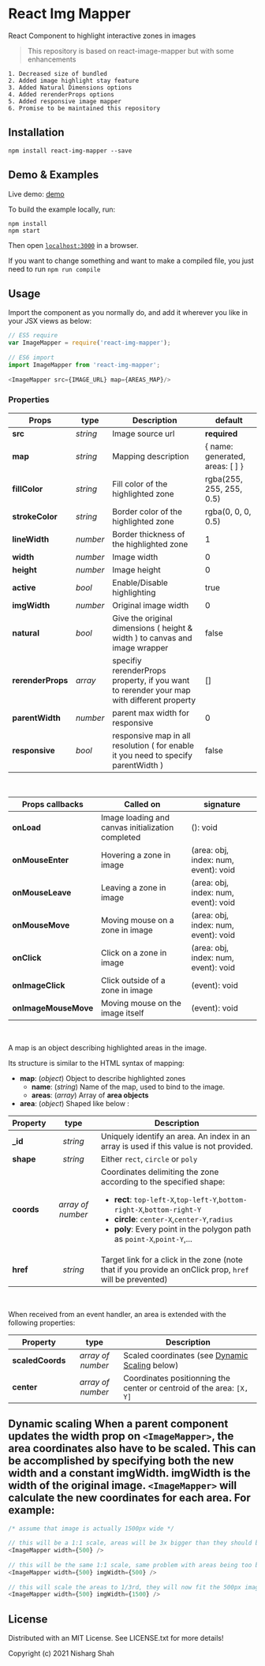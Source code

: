 
  
# React Img Mapper    
 React Component to highlight interactive zones in images    
    
> This repository is based on react-image-mapper but with some enhancements    
 ```    
1. Decreased size of bundled    
2. Added image highlight stay feature    
3. Added Natural Dimensions options  
4. Added rerenderProps options  
5. Added responsive image mapper  
6. Promise to be maintained this repository    
```    
    
## Installation    
 ```    
npm install react-img-mapper --save    
```    
    
## Demo & Examples    
 Live demo: [demo](https://nishargshah.github.io/react-img-mapper)    
    
To build the example locally, run:    
    
```    
npm install    
npm start    
```    
    
Then open [`localhost:3000`](http://localhost:3000) in a browser.    
    
If you want to change something and want to make a compiled file, you just need to run `npm run compile`    
 ## Usage    
 Import the component as you normally do, and add it wherever you like in your JSX views as below:    
    
```javascript    
// ES5 require    
var ImageMapper = require('react-img-mapper');    
    
// ES6 import    
import ImageMapper from 'react-img-mapper';    
    
<ImageMapper src={IMAGE_URL} map={AREAS_MAP}/>    
```    
    
### Properties    
 |Props|type|Description|default|    
|---|---|---|---|    
|**src**|*string*|Image source url| **required**|    
|**map**|*string*|Mapping description| { name: generated, areas: [ ] }|    
|**fillColor**|*string*|Fill color of the highlighted zone|rgba(255, 255, 255, 0.5)|    
|**strokeColor**|*string*|Border color of the highlighted zone|rgba(0, 0, 0, 0.5)|    
|**lineWidth**|*number*|Border thickness of the highlighted zone|1|    
|**width**|*number*|Image width|0|    
|**height**|*number*|Image height|0|    
|**active**|*bool*|Enable/Disable highlighting|true|    
|**imgWidth**|*number*|Original image width|0|    
|**natural**|*bool*|Give the original dimensions ( height & width ) to canvas and image wrapper|false|    
|**rerenderProps**|*array*|specifiy rerenderProps property, if you want to rerender your map with different property|[]|    
|**parentWidth**|*number*|parent max width for responsive|0|    
|**responsive**|*bool*|responsive map in all resolution ( for enable it you need to specify parentWidth )|false|    
    
&nbsp;    
    
|Props callbacks|Called on|signature|    
|---|---|---|    
|**onLoad**|Image loading and canvas initialization completed|(): void|    
|**onMouseEnter**|Hovering a zone in image|(area: obj, index: num, event): void|    
|**onMouseLeave**|Leaving a zone in image|(area: obj, index: num, event): void|    
|**onMouseMove**|Moving mouse on a zone in image|(area: obj, index: num, event): void|    
|**onClick**|Click on a zone in image|(area: obj, index: num, event): void|    
|**onImageClick**|Click outside of a zone in image|(event): void|    
|**onImageMouseMove**|Moving mouse on the image itself|(event): void|    
    
&nbsp;    
    
A map is an object describing highlighted areas in the image.    
    
Its structure is similar to the HTML syntax of mapping:    
    
- **map**: (*object*) Object to describe highlighted zones    
  - **name**: (*string*) Name of the map, used to bind to the image.    
  - **areas**: (*array*) Array of **area objects**    
 - **area**: (*object*) Shaped like below :    
    
|Property| type|Description|    
|---|:---:|---|    
|**_id**|*string*|Uniquely identify an area. An index in an array is used if this value is not provided.|    
|**shape**|*string*|Either `rect`, `circle` or `poly`|    
|**coords**|*array of number*|Coordinates delimiting the zone according to the specified shape: <ul><li>**rect**: `top-left-X`,`top-left-Y`,`bottom-right-X`,`bottom-right-Y`</li><li>**circle**: `center-X`,`center-Y`,`radius`</li><li>**poly**: Every point in the polygon path as `point-X`,`point-Y`,...</li></ul>|    
|**href**|*string*|Target link for a click in the zone (note that if you provide an onClick prop, `href` will be prevented)|    
    
&nbsp;    
    
When received from an event handler, an area is extended with the following properties:    
    
|Property| type|Description|    
|---|:---:|---|    
|**scaledCoords**|*array of number*|Scaled coordinates (see [Dynamic Scaling](#dynamic-scaling) below)|    
|**center**|*array of number*|Coordinates positionning the center or centroid of the area: `[X, Y]`|    
    
## Dynamic scaling When a parent component updates the **width** prop on `<ImageMapper>`, the area coordinates also have to be scaled. This can be accomplished by specifying both the new **width** and a constant **imgWidth**. **imgWidth** is the width of the original image. `<ImageMapper>` will calculate the new coordinates for each area. For example:    
```javascript    
/* assume that image is actually 1500px wide */    
    
// this will be a 1:1 scale, areas will be 3x bigger than they should be    
<ImageMapper width={500} />    
    
// this will be the same 1:1 scale, same problem with areas being too big    
<ImageMapper width={500} imgWidth={500} />    
    
// this will scale the areas to 1/3rd, they will now fit the 500px image on the screen    
<ImageMapper width={500} imgWidth={1500} />    
```    
    
    
## License    
 Distributed with an MIT License. See LICENSE.txt for more details!    
    
Copyright (c) 2021 Nisharg Shah
